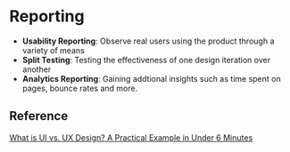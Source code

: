 # Reporting

- **Usability Reporting**: Observe real users using the product through a variety of means
- **Split Testing**: Testing the effectiveness of one design iteration over another
- **Analytics Reporting**: Gaining addtional insights such as time spent on pages, bounce rates and more.

## Reference

[What is UI vs. UX Design? A Practical Example in Under 6 Minutes](https://www.youtube.com/watch?v=TgqeRTwZvIo&ab_channel=DesignCourse)
